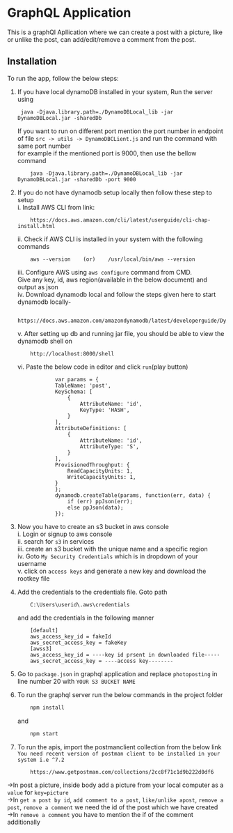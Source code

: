 # GraphQL Application

This is a graphQl Apllication where we can create a post with a picture, like or unlike the post, can add/edit/remove a comment from the post.

## Installation

To run the app, follow the below steps:

1. If you have local dynamoDB installed in your system, Run the server using
    ```shell
     java -Djava.library.path=./DynamoDBLocal_lib -jar DynamoDBLocal.jar -sharedDb
    ```
    If you want to run on different port mention the port number in endpoint of file
        `src -> utils -> DynamoDBCLient.js`
    and run the command with same port number <br/>for example if the mentioned port is 9000, then use the bellow command
    ```shell
        java -Djava.library.path=./DynamoDBLocal_lib -jar DynamoDBLocal.jar -sharedDb -port 9000
    ```
2. If you do not have dynamodb setup locally then follow these step to setup<br/>
    i. Install AWS CLI from link: 
    ```shell
        https://docs.aws.amazon.com/cli/latest/userguide/cli-chap-install.html
    ```
    ii. Check if AWS CLI is installed in your system with the following commands
    ```shell
        aws --version    (or)    /usr/local/bin/aws --version
    ```
    iii. Configure AWS using `aws configure` command from CMD. <br/>Give any key, id, aws region(available in the below document) and output as json<br/>
    iv. Download dynamodb local and follow the steps given here to start dynamodb locally-<br/>
    ```shell
        https://docs.aws.amazon.com/amazondynamodb/latest/developerguide/DynamoDBLocal.DownloadingAndRunning.html
    ```
    v. After setting up db and running jar file, you should be able to view the dynamodb shell on
    ```shell
        http://localhost:8000/shell
    ```
    vi. Paste the below code in editor and click `run`(play button)<br/>
    ```shell
                var params = {
                TableName: 'post',
                KeySchema: [ 
                    { 
                        AttributeName: 'id',
                        KeyType: 'HASH',
                    }
                ],
                AttributeDefinitions: [ 
                    {
                        AttributeName: 'id',
                        AttributeType: 'S', 
                    }
                ],
                ProvisionedThroughput: { 
                    ReadCapacityUnits: 1, 
                    WriteCapacityUnits: 1, 
                }
                };
                dynamodb.createTable(params, function(err, data) {
                    if (err) ppJson(err); 
                    else ppJson(data); 
                });
    ```

3. Now you have to create an s3 bucket in aws console<br/>
    i.   Login or signup to aws console<br/>
    ii.  search for  `s3` in services<br/>
    iii. create an s3 bucket with the unique name and a specific region<br/>
    iv.  Goto `My Security Credentials` which is in dropdown of your username<br/>
    v.   click on `access keys` and generate a new key and download the rootkey file
4. Add the credentials to the credentials file. Goto path
    ```shell
        C:\Users\userid\.aws\credentials
    ```
    and add the credentials in the following manner
    ```shell
        [default]
        aws_access_key_id = fakeId
        aws_secret_access_key = fakeKey
        [awss3]
        aws_access_key_id = ----key id prsent in downloaded file-----
        aws_secret_access_key = ----access key--------
    ```
5. Go to `package.json` in graphql application and replace ``photoposting`` in line number 20 with `YOUR S3 BUCKET NAME`
6. To run the graphql server run the below commands in the project folder
    ```bash
        npm install
    ```

    and 

    ```bash
        npm start
    ```

7. To run the apis, import the postmanclient collection from the below link `You need recent version of postman client to be installed in your system i.e ^7.2`
    ```shell
        https://www.getpostman.com/collections/2cc8f71c1d9b222d0df6
    ```
->In post a picture, inside body add a picture from your local computer as a `value` for `key=picture`<br/>
->In `get a post by id`, `add comment to a post`, `like/unlike apost`, `remove a post`, `remove a comment` we need the id of the post which we have created<br/>
->In `remove a comment` you have to mention the if of the comment additionally<br/>